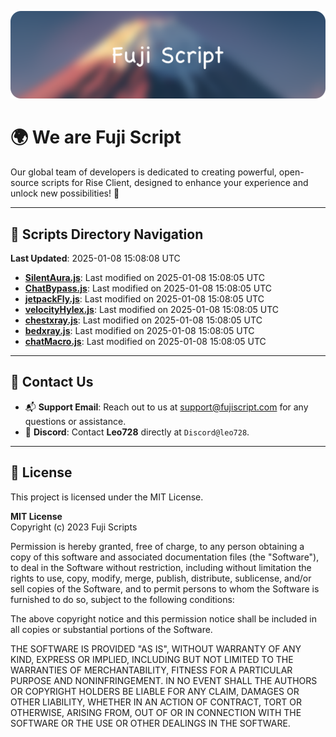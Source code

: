 ![Banner](.github/b.webp)

# 🌍 **We are Fuji Script**

Our global team of developers is dedicated to creating powerful, open-source scripts for Rise Client, designed to enhance your experience and unlock new possibilities! 🌟

---
<!-- SCRIPTS_NAVIGATION_START -->
## 📂 **Scripts Directory Navigation**

**Last Updated**: 2025-01-08 15:08:08 UTC

- **[SilentAura.js](scripts/SilentAura.js)**: Last modified on 2025-01-08 15:08:05 UTC
- **[ChatBypass.js](scripts/ChatBypass.js)**: Last modified on 2025-01-08 15:08:05 UTC
- **[jetpackFly.js](scripts/jetpackFly.js)**: Last modified on 2025-01-08 15:08:05 UTC
- **[velocityHylex.js](scripts/velocityHylex.js)**: Last modified on 2025-01-08 15:08:05 UTC
- **[chestxray.js](scripts/chestxray.js)**: Last modified on 2025-01-08 15:08:05 UTC
- **[bedxray.js](scripts/bedxray.js)**: Last modified on 2025-01-08 15:08:05 UTC
- **[chatMacro.js](scripts/chatMacro.js)**: Last modified on 2025-01-08 15:08:05 UTC

<!-- SCRIPTS_NAVIGATION_END -->

---

## 💬 **Contact Us**  
- 📬 **Support Email**: Reach out to us at [support@fujiscript.com](mailto:support@fujiscript.com) for any questions or assistance.  
- 💬 **Discord**: Contact **Leo728** directly at `Discord@leo728`.

---

## 📜 **License**

This project is licensed under the MIT License.  

**MIT License**  
Copyright (c) 2023 Fuji Scripts  

Permission is hereby granted, free of charge, to any person obtaining a copy of this software and associated documentation files (the "Software"), to deal in the Software without restriction, including without limitation the rights to use, copy, modify, merge, publish, distribute, sublicense, and/or sell copies of the Software, and to permit persons to whom the Software is furnished to do so, subject to the following conditions:  

The above copyright notice and this permission notice shall be included in all copies or substantial portions of the Software.  

THE SOFTWARE IS PROVIDED "AS IS", WITHOUT WARRANTY OF ANY KIND, EXPRESS OR IMPLIED, INCLUDING BUT NOT LIMITED TO THE WARRANTIES OF MERCHANTABILITY, FITNESS FOR A PARTICULAR PURPOSE AND NONINFRINGEMENT. IN NO EVENT SHALL THE AUTHORS OR COPYRIGHT HOLDERS BE LIABLE FOR ANY CLAIM, DAMAGES OR OTHER LIABILITY, WHETHER IN AN ACTION OF CONTRACT, TORT OR OTHERWISE, ARISING FROM, OUT OF OR IN CONNECTION WITH THE SOFTWARE OR THE USE OR OTHER DEALINGS IN THE SOFTWARE.  

